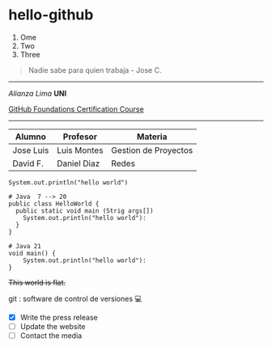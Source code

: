 # hello-github
1. Ome
1. Two
1. Three
> Nadie sabe para quien trabaja - Jose C.

---

_Alianza Lima_ **UNI**

[GitHub Foundations Certification Course](https://www.youtube.com/watch?v=Jdc0i7RcBv8&list=PLqALE1ZZLUAwlpRXUxCh2T2Mg8WSIrrMS&index=7&ab_channel=freeCodeCamp.org)

---

| __Alumno__ | __Profesor__ | __Materia__ |
| --- | --- | --- |
| Jose Luis | Luis Montes | Gestion de Proyectos |
| David F. | Daniel Diaz | Redes |

`System.out.println("hello world")`

```
# Java  7 --> 20
public class HelloWorld {
  public static void main (Strig args[])
    System.out.println("hello world"):
  }
}
```

```
# Java 21
void main() {
    System.out.println("hello world"):
}
```

~~This world is flat.~~

git
: software de control de versiones 💻

- [X] Write the press release
- [ ] Update the website
- [ ] Contact the media

